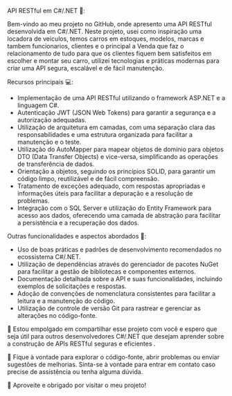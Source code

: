 API RESTful em C#/.NET 🚀:

Bem-vindo ao meu projeto no GitHub, onde apresento uma API RESTful desenvolvida em C#/.NET. Neste projeto, usei como inspiração uma locadora de veiculos, temos carros em estoques, modelos, marcas e tambem funcionarios, clientes e o principal a Venda que faz o relacionamento de tudo para que os clientes fiquem bem satisfeitos em escolher e montar seu carro, utilizei tecnologias e práticas modernas para criar uma API segura, escalável e de fácil manutenção.

Recursos principais 💻:
- Implementação de uma API RESTful utilizando o framework ASP.NET e a linguagem C#.
- Autenticação JWT (JSON Web Tokens) para garantir a segurança e a autorização adequadas.
- Utilização de arquitetura em camadas, com uma separação clara das responsabilidades e uma estrutura organizada para facilitar a manutenção e o teste.
- Utilização do AutoMapper para mapear objetos de domínio para objetos DTO (Data Transfer Objects) e vice-versa, simplificando as operações de transferência de dados.
- Orientação a objetos, seguindo os princípios SOLID, para garantir um código limpo, reutilizável e de fácil compreensão.
- Tratamento de exceções adequado, com respostas apropriadas e informações úteis para facilitar a depuração e a resolução de problemas.
- Integração com o SQL Server e utilização do Entity Framework para acesso aos dados, oferecendo uma camada de abstração para facilitar a persistência e a recuperação dos dados.

Outras funcionalidades e aspectos abordados 📝:
- Uso de boas práticas e padrões de desenvolvimento recomendados no ecossistema C#/.NET.
- Utilização de dependências através do gerenciador de pacotes NuGet para facilitar a gestão de bibliotecas e componentes externos.
- Documentação detalhada sobre a API e suas funcionalidades, incluindo exemplos de solicitações e respostas.
- Adoção de convenções de nomenclatura consistentes para facilitar a leitura e a manutenção do código.
- Utilização de controle de versão Git para rastrear e gerenciar as alterações no código-fonte.

🌟 Estou empolgado em compartilhar esse projeto com você e espero que seja útil para outros desenvolvedores C#/.NET que desejam aprender sobre a construção de APIs RESTful seguras e eficientes .

🌟 Fique à vontade para explorar o código-fonte, abrir problemas ou enviar sugestões de melhorias. Sinta-se à vontade para entrar em contato caso precise de assistência ou tenha alguma dúvida.

🌟 Aproveite e obrigado por visitar o meu projeto!


